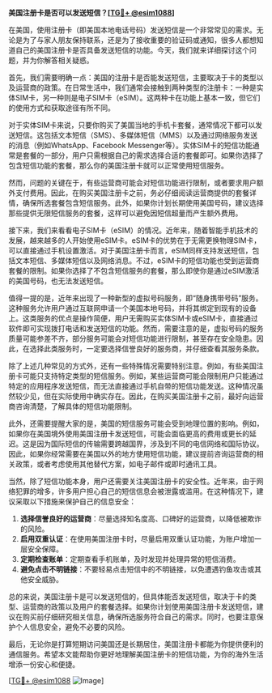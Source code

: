 **美国注册卡是否可以发送短信？[[TG💪+ @esim1088](https://t.me/s/esim1088)]**

在美国，使用注册卡（即美国本地电话号码）发送短信是一个非常常见的需求。无论是为了与家人朋友保持联系，还是为了接收重要的验证码或通知，很多人都想知道自己的美国注册卡是否具备发送短信的功能。今天，我们就来详细探讨这个问题，并为你解答相关疑惑。

首先，我们需要明确一点：美国的注册卡是否能发送短信，主要取决于卡的类型以及运营商的政策。在日常生活中，我们通常会接触到两种类型的注册卡：一种是实体SIM卡，另一种则是电子SIM卡（eSIM）。这两种卡在功能上基本一致，但它们的使用方式和获取途径有所不同。

对于实体SIM卡来说，只要你购买了美国当地的手机卡套餐，通常情况下都可以发送短信。这包括文本短信（SMS）、多媒体短信（MMS）以及通过网络服务发送的消息（例如WhatsApp、Facebook Messenger等）。实体SIM卡的短信功能通常是套餐的一部分，用户只需根据自己的需求选择合适的套餐即可。如果你选择了包含短信功能的套餐，那么你的美国注册卡就可以正常使用短信服务。

然而，问题的关键在于，有些运营商可能会对短信功能进行限制，或者要求用户额外支付费用。因此，在购买美国注册卡之前，务必仔细阅读运营商提供的套餐详情，确保所选套餐包含短信服务。此外，如果你计划长期使用美国号码，建议选择那些提供无限短信服务的套餐，这样可以避免因短信超量而产生额外费用。

接下来，我们来看看电子SIM卡（eSIM）的情况。近年来，随着智能手机技术的发展，越来越多的人开始使用eSIM卡。eSIM卡的优势在于无需更换物理SIM卡，可以直接通过手机设置激活。对于美国注册卡而言，eSIM同样支持发送短信，包括文本短信、多媒体短信以及网络消息。不过，eSIM卡的短信功能也受到运营商套餐的限制。如果你选择了不包含短信服务的套餐，那么即使你是通过eSIM激活的美国号码，也无法发送短信。

值得一提的是，近年来出现了一种新型的虚拟号码服务，即“随身携带号码”服务。这种服务允许用户通过互联网申请一个美国本地号码，并将其绑定到现有的设备上。这类服务的优点是操作简便，用户无需购买实体SIM卡或eSIM卡，直接通过软件即可实现拨打电话和发送短信的功能。然而，需要注意的是，虚拟号码的服务质量可能参差不齐，部分服务可能会对短信功能进行限制，甚至存在安全隐患。因此，在选择此类服务时，一定要选择信誉良好的服务商，并仔细查看其服务条款。

除了上述几种常见的方式外，还有一些特殊情况需要特别注意。例如，有些美国注册卡可能只支持特定类型的短信服务。例如，某些运营商可能会限制用户只能通过特定的应用程序发送短信，而无法直接通过手机自带的短信功能发送。这种情况虽然较少见，但在实际使用中确实存在。因此，在购买美国注册卡之前，最好向运营商咨询清楚，了解具体的短信功能限制。

此外，还需要提醒大家的是，美国的短信服务可能会受到地理位置的影响。例如，如果你在美国境外使用美国注册卡发送短信，可能会面临更高的费用或更长的延迟。这是因为国际短信的传输需要跨越国界，涉及到不同的电信网络和国际协议。因此，如果你经常需要在美国以外的地方使用短信功能，建议提前咨询运营商的相关政策，或者考虑使用其他替代方案，如电子邮件或即时通讯工具。

当然，除了短信功能本身，用户还需要关注美国注册卡的安全性。近年来，由于网络犯罪的增多，许多用户担心自己的短信信息会被泄露或滥用。在这种情况下，建议采取以下措施来保护自己的信息安全：

1. **选择信誉良好的运营商**：尽量选择知名度高、口碑好的运营商，以降低被欺诈的风险。
2. **启用双重认证**：在使用美国注册卡时，尽量启用双重认证功能，为账户增加一层安全保障。
3. **定期检查账单**：定期查看手机账单，及时发现并处理异常的短信消费。
4. **避免点击不明链接**：不要轻易点击短信中的不明链接，以免遭遇钓鱼攻击或其他安全威胁。

总的来说，美国注册卡是可以发送短信的，但具体能否发送短信，取决于卡的类型、运营商的政策以及用户的套餐选择。如果你计划使用美国注册卡发送短信，建议在购买前仔细研究相关信息，确保所选服务符合自己的需求。同时，也要注意保护个人信息安全，避免不必要的风险。

最后，无论你是打算短期访问美国还是长期居住，美国注册卡都能为你提供便利的通信服务。希望本文能帮助你更好地理解美国注册卡的短信功能，为你的海外生活增添一份安心和便捷。

[[TG💪+ @esim1088](https://t.me/s/esim1088) ![Image](https://i.postimg.cc/4NQfJmqS/Snipaste-2025-05-13-00-14-12.png)]